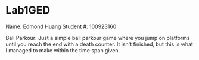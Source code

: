 # Lab1GED

Name: Edmond Huang
Student #: 100923160

Ball Parkour: Just a simple ball parkour game where you jump on platforms until you reach the end with a death counter. It isn't finished, but this is what I managed to make within the time span given.
